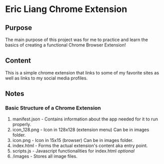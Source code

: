 # Eric Liang Chrome Extension

## Purpose
The main purpose of this project was for me to practice and learn the basics of creating a functional Chrome Browser Extension!

## Content
This is a simple chrome extension that links to some of my favorite sites as well as links to my social media profiles.

## Notes
### Basic Structure of a Chrome Extension
1. manifest.json - Contains information about the app needed for it to run properly.
2. icon_128.png - Icon in 128x128 (extension menu) Can be in images folder.
3. icon.png - Icon in 15x15 (browser) Can be in images folder.
4. index.html - Forms the actual extension's content aka entry point.
5. scripts.js - Javascript functionalities for index.html *optional*
6. /images - Stores all image files.
